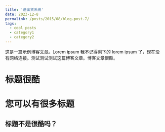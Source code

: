 ```yaml
---
title: '进出货系统'
date: 2023-12-8
permalink: /posts/2015/08/blog-post-7/
tags:
  - cool posts
  - category1
  - category2
---
```


这是一篇示例博客文章。Lorem ipsum 我不记得剩下的 lorem ipsum 了，现在没有网络连接。测试测试测试这篇博客文章。博客文章很酷。

标题很酷
======

您可以有很多标题
======

标题不是很酷吗？
------